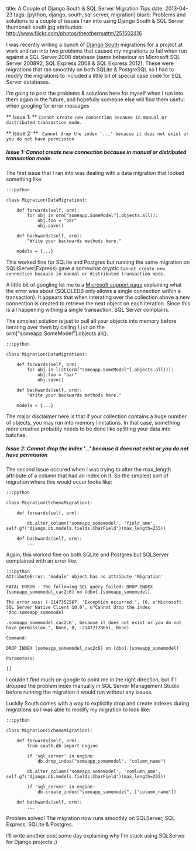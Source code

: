 title: A Couple of Django South & SQL Server Migration Tips
date: 2013-04-23
tags: [python, django, south, sql server, migration]
blurb: Problems and solutions to a couple of issues I ran into using Django South & SQL Server 
thumbnail: south.jpg 
attribution: http://www.flickr.com/photos/theothermattm/251502416

I was recently writing a bunch of [Django South](http://south.aeracode.org)
migrations for a project at work and ran into two problems that caused my
migrations to fail when run against a SQL Server 2008 database (same behaviour
on Microsoft SQL Server 2008R2, SQL Express 2008 &amp; SQL Express 2012). These
were migrations that ran smoothly on both SQLite &amp; PostgreSQL so I had to
modify the migrations to included a little bit of special case code for SQL
Server databases.

I'm going to post the problems &amp; solutions here for myself when I run into
them again in the future, and hopefully someone else will find them useful when
googling for error messages 

** Issue 1: ** `Cannot create new connection because in manual or distributed transaction mode.`

** Issue 2: ** ` Cannot drop the index '...' because it does not exist or you do not have permission` 

##### Issue 1: Cannot create new connection because in manual or distributed transaction mode. #####

The first issue that I ran into was dealing with a data migration that looked something like:

    :::python

    class Migration(DataMigration):

        def forwards(self, orm):
            for obj in orm["someapp.SomeModel"].objects.all():
                obj.foo = "bar"
                obj.save()

        def backwards(self, orm):
            "Write your backwards methods here."

        models = {...}

This worked fine for SQLite and Postgres but running the same migration on
SQL(Server|Express) gave a somewhat cryptic `Cannot create new connection
because in manual or distributed transaction mode.`

A little bit of googling let me to a [Microsoft support
page](http://support.microsoft.com/kb/272358) explaining what the error was
about (SQLOLEDB only allows a single connection within a transaction). It
appears that when interating over the collection above a new connection is
created to retrieve the next object on each iteration. Since this is all
happening withing a single transaction, SQL Server complains.

The simplest solution is just to pull all your objects into memory before
iterating over them by calling `list` on the orm["someapp.SomeModel"].objects.all().

    :::python

    class Migration(DataMigration):

        def forwards(self, orm):
            for obj in list(orm["someapp.SomeModel"].objects.all()):
                obj.foo = "bar"
                obj.save()

        def backwards(self, orm):
            "Write your backwards methods here."

        models = {...}

The major disclaimer here is that if your collection contains a huge number of
objects, you may run into memory limitations. In that case, something more
creative probably needs to be done like splitting your data into batches.

##### Issue 2: Cannot drop the index '...' because it does not exist or you do not have permission #####

The second issue occured when I was trying to alter the max\_length attribute
of a column that had an index on it. So the simplest sort of migration where
this would occur looks like:

    :::python

    class Migration(SchemaMigration):

        def forwards(self, orm):

            db.alter_column('someapp_somemodel', 'field_ame', self.gf('django.db.models.fields.CharField')(max_length=255))

        def backwards(self, orm):
            ...

Again, this worked fine on both SQLite and Postgres but SQLServer complained with an error like:

    :::python
    AttributeError: 'module' object has no attribute 'Migration'

    FATAL ERROR - The following SQL query failed: DROP INDEX [someapp_somemodel_cac2c6] on [dbo].[someapp_somemodel]

    The error was: (-2147352567, 'Exception occurred.', (0, u'Microsoft SQL Server Native Client 10.0', u"Cannot drop the index 'dbo.someapp_somemodel

    .someapp_somemodel_cac2c6', because it does not exist or you do not have permission.", None, 0, -2147217865), None)

    Command:

    DROP INDEX [someapp_somemodel_cac2c6] on [dbo].[someapp_somemodel]

    Parameters:

    []

I couldn't find much on google to point me in the right direction, but if I
dropped the problem index manually in SQL Server Management Studio before
running the migration it would run without any issues.

Luckily South comes with a way to explicitly drop and create indexes during
migrations so I was able to modify my migration to look like:


    :::python

    class Migration(SchemaMigration):

        def forwards(self, orm):
            from south.db import engine

            if 'sql_server' in engine:
                db.drop_index("someapp_somemodel", "column_name")

            db.alter_column('someapp_somemodel', 'comlumn_ame', self.gf('django.db.models.fields.CharField')(max_length=255))

            if 'sql_server' in engine:
                db.create_index("someapp_somemodel", ["column_name"])

        def backwards(self, orm):
            ...

Problem solved!  The migration now runs smoothly on SQLServer, SQL Express, SQLite & Postgres.

I'll write another post some day explaining why I'm stuck using SQLServer for Django projects ;)
